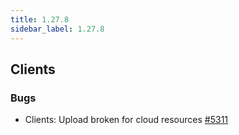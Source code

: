 ```yaml
---
title: 1.27.8
sidebar_label: 1.27.8
---
```


## Clients

### Bugs

- Clients: Upload broken for cloud resources [#5311](https://github.com/rucio/rucio/issues/5311)